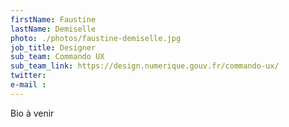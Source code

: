 ```yaml
---
firstName: Faustine
lastName: Demiselle
photo: ./photos/faustine-demiselle.jpg
job_title: Designer
sub_team: Commando UX
sub_team_link: https://design.numerique.gouv.fr/commando-ux/
twitter:
e-mail :
---
```


Bio à venir
